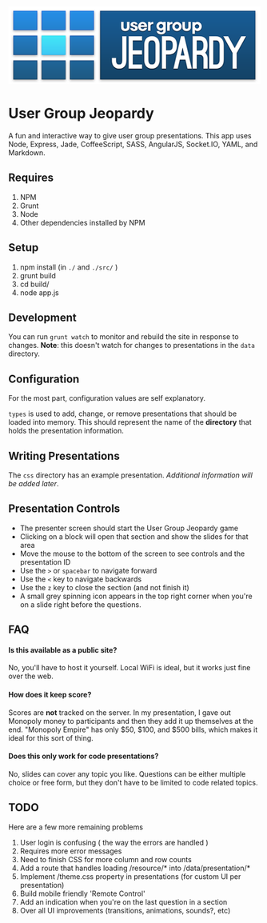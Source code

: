 ![User Group Jeopardy](./src/public/ui/logo.png)

# User Group Jeopardy

A fun and interactive way to give user group presentations. This app uses Node, Express, Jade, CoffeeScript, SASS, AngularJS, Socket.IO, YAML, and Markdown.

## Requires

1. NPM
2. Grunt
3. Node
4. Other dependencies installed by NPM

## Setup

1. npm install (in `./` and  `./src/` )
2. grunt build
3. cd build/
4. node app.js

## Development

You can run `grunt watch` to monitor and rebuild the site in response to changes. **Note**: this doesn't watch for changes to presentations in the `data` directory.


## Configuration

For the most part, configuration values are self explanatory.

`types` is used to add, change, or remove presentations that should be loaded into memory. This should represent the name of the **directory** that holds the presentation information.


## Writing Presentations

The `css` directory has an example presentation. *Additional information will be added later*.

## Presentation Controls

* The presenter screen should start the User Group Jeopardy game
* Clicking on a block will open that section and show the slides for that area
* Move the mouse to the bottom of the screen to see controls and the presentation ID
* Use the `>` or `spacebar` to navigate forward
* Use the `<` key to navigate backwards
* Use the `z` key to close the section (and not finish it)
* A small grey spinning icon appears in the top right corner when you're on a slide right before the questions.



## FAQ

#### Is this available as a public site?

No, you'll have to host it yourself. Local WiFi is ideal, but it works just fine over the web.

#### How does it keep score?

Scores are **not** tracked on the server. In my presentation, I gave out Monopoly money to participants and then they add it up themselves at the end. "Monopoly Empire" has only $50, $100, and $500 bills, which makes it ideal for this sort of thing.

#### Does this only work for code presentations?

No, slides can cover any topic you like. Questions can be either multiple choice or free form, but they don't have to be limited to code related topics.


## TODO

Here are a few more remaining problems

1. User login is confusing ( the way the errors are handled )
2. Requires more error messages
3. Need to finish CSS for more column and row counts
4. Add a route that handles loading /resource/* into /data/presentation/*
5. Implement /theme.css property in presentations (for custom UI per presentation)
6. Build mobile friendly 'Remote Control'
7. Add an indication when you're on the last question in a section
8. Over all UI improvements (transitions, animations, sounds?, etc)